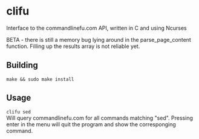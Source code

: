 clifu
=====

Interface to the commandlinefu.com API, written in C and using Ncurses

BETA - there is still a memory bug lying around in the parse_page_content function. Filling up the results array is not reliable yet.

## Building  
  
`make && sudo make install`  
  
## Usage  

`clifu sed`  
Will query commandlinefu.com for all commands matching "sed". Pressing enter in the menu will quit the program and show the corresponging command.
